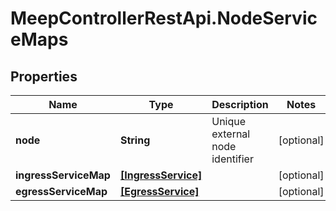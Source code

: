 # MeepControllerRestApi.NodeServiceMaps

## Properties
Name | Type | Description | Notes
------------ | ------------- | ------------- | -------------
**node** | **String** | Unique external node identifier | [optional] 
**ingressServiceMap** | [**[IngressService]**](IngressService.md) |  | [optional] 
**egressServiceMap** | [**[EgressService]**](EgressService.md) |  | [optional] 


